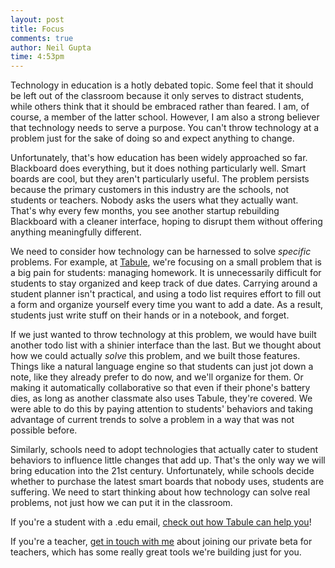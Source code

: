 ```yaml
---
layout: post
title: Focus
comments: true
author: Neil Gupta
time: 4:53pm
---
```


Technology in education is a hotly debated topic. Some feel that it should be left out of the classroom because it only serves to distract students, while others think that it should be embraced rather than feared. I am, of course, a member of the latter school. However, I am also a strong believer that technology needs to serve a purpose. You can't throw technology at a problem just for the sake of doing so and expect anything to change.

Unfortunately, that's how education has been widely approached so far. Blackboard does everything, but it does nothing particularly well. Smart boards are cool, but they aren't particularly useful. The problem persists because the primary customers in this industry are the schools, not students or teachers. Nobody asks the users what they actually want. That's why every few months, you see another startup rebuilding Blackboard with a cleaner interface, hoping to disrupt them without offering anything meaningfully different.

We need to consider how technology can be harnessed to solve *specific* problems. For example, at [Tabule](https://tabuleapp.com), we're focusing on a small problem that is a big pain for students: managing homework. It is unnecessarily difficult for students to stay organized and keep track of due dates. Carrying around a student planner isn't practical, and using a todo list requires effort to fill out a form and organize yourself every time you want to add a date. As a result, students just write stuff on their hands or in a notebook, and forget.

If we just wanted to throw technology at this problem, we would have built another todo list with a shinier interface than the last. But we thought about how we could actually *solve* this problem, and we built those features. Things like a natural language engine so that students can just jot down a note, like they already prefer to do now, and we'll organize for them. Or making it automatically collaborative so that even if their phone's battery dies, as long as another classmate also uses Tabule, they're covered. We were able to do this by paying attention to students' behaviors and taking advantage of current trends to solve a problem in a way that was not possible before.

Similarly, schools need to adopt technologies that actually cater to student behaviors to influence little changes that add up. That's the only way we will bring education into the 21st century. Unfortunately, while schools decide whether to purchase the latest smart boards that nobody uses, students are suffering. We need to start thinking about how technology can solve real problems, not just how we can put it in the classroom.

If you're a student with a .edu email, [check out how Tabule can help you](https://tabuleapp.com)!

If you're a teacher, [get in touch with me](mailto:neil@tabuleapp.com) about joining our private beta for teachers, which has some really great tools we're building just for you.